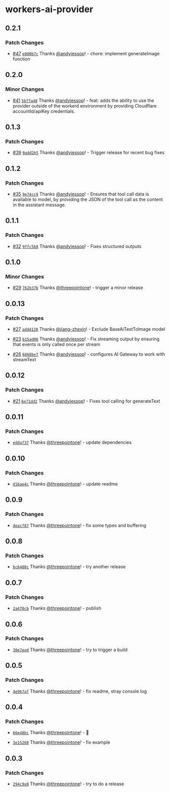 # workers-ai-provider

## 0.2.1

### Patch Changes

- [#47](https://github.com/cloudflare/ai/pull/47) [`e000b7c`](https://github.com/cloudflare/ai/commit/e000b7c1c4a03f50810154854a001fa5500d8591) Thanks [@andyjessop](https://github.com/andyjessop)! - chore: implement generateImage function

## 0.2.0

### Minor Changes

- [#41](https://github.com/cloudflare/workers-ai-provider/pull/41) [`5bffa40`](https://github.com/cloudflare/workers-ai-provider/commit/5bffa404bfa2f70487d1c663481201b6b202351c) Thanks [@andyjessop](https://github.com/andyjessop)! - feat: adds the ability to use the provider outside of the workerd environment by providing Cloudflare accountId/apiKey credentials.

## 0.1.3

### Patch Changes

- [#39](https://github.com/cloudflare/workers-ai-provider/pull/39) [`9add2b5`](https://github.com/cloudflare/workers-ai-provider/commit/9add2b5c75e0c96e9ba936717a5fc399962f0f01) Thanks [@andyjessop](https://github.com/andyjessop)! - Trigger release for recent bug fixes

## 0.1.2

### Patch Changes

- [#35](https://github.com/cloudflare/workers-ai-provider/pull/35) [`9e74cc9`](https://github.com/cloudflare/workers-ai-provider/commit/9e74cc9ac939d77602d5a9873e717d9cd52e734f) Thanks [@andyjessop](https://github.com/andyjessop)! - Ensures that tool call data is available to model, by providing the JSON of the tool call as the content in the assistant message.

## 0.1.1

### Patch Changes

- [#32](https://github.com/cloudflare/workers-ai-provider/pull/32) [`9ffc5b8`](https://github.com/cloudflare/workers-ai-provider/commit/9ffc5b8640495440d0237ca3a201aaef1c7f441a) Thanks [@andyjessop](https://github.com/andyjessop)! - Fixes structured outputs

## 0.1.0

### Minor Changes

- [#29](https://github.com/cloudflare/workers-ai-provider/pull/29) [`762b37b`](https://github.com/cloudflare/workers-ai-provider/commit/762b37b05aee1ab61838923ad1100d2db7aa4569) Thanks [@threepointone](https://github.com/threepointone)! - trigger a minor release

## 0.0.13

### Patch Changes

- [#27](https://github.com/cloudflare/workers-ai-provider/pull/27) [`add4120`](https://github.com/cloudflare/workers-ai-provider/commit/add4120ce09714d86917cfa891fb3072cdcbcd00) Thanks [@jiang-zhexin](https://github.com/jiang-zhexin)! - Exclude BaseAiTextToImage model

- [#23](https://github.com/cloudflare/workers-ai-provider/pull/23) [`b15ad06`](https://github.com/cloudflare/workers-ai-provider/commit/b15ad067516ea3504679f8613f9893778e61dfa7) Thanks [@andyjessop](https://github.com/andyjessop)! - Fix streaming output by ensuring that events is only called once per stream

- [#26](https://github.com/cloudflare/workers-ai-provider/pull/26) [`6868be7`](https://github.com/cloudflare/workers-ai-provider/commit/6868be7fc22f4c122c49043445c61eec9f41cfcc) Thanks [@andyjessop](https://github.com/andyjessop)! - configures AI Gateway to work with streamText

## 0.0.12

### Patch Changes

- [#21](https://github.com/cloudflare/workers-ai-provider/pull/21) [`6e71dd2`](https://github.com/cloudflare/workers-ai-provider/commit/6e71dd2ec07f573fac2700a195a8dcffc6a85495) Thanks [@andyjessop](https://github.com/andyjessop)! - Fixes tool calling for generateText

## 0.0.11

### Patch Changes

- [`eddaf37`](https://github.com/cloudflare/workers-ai-provider/commit/eddaf37bbe6c0c06b213a885d7ce2c35989cc564) Thanks [@threepointone](https://github.com/threepointone)! - update dependencies

## 0.0.10

### Patch Changes

- [`d16ae4c`](https://github.com/threepointone/workers-ai-provider/commit/d16ae4caa8bc027604006e05faba9ca8ab4bb09d) Thanks [@threepointone](https://github.com/threepointone)! - update readme

## 0.0.9

### Patch Changes

- [`deacf87`](https://github.com/threepointone/workers-ai-provider/commit/deacf87e184c8e358b29036e48b84e0a7fecc607) Thanks [@threepointone](https://github.com/threepointone)! - fix some types and buffering

## 0.0.8

### Patch Changes

- [`bc6408c`](https://github.com/threepointone/workers-ai-provider/commit/bc6408c907400d9a30532f69cfc9c2bcae4aa930) Thanks [@threepointone](https://github.com/threepointone)! - try another release

## 0.0.7

### Patch Changes

- [`2a470cb`](https://github.com/threepointone/workers-ai-provider/commit/2a470cb49e931efc228bca046fa1247682a49666) Thanks [@threepointone](https://github.com/threepointone)! - publish

## 0.0.6

### Patch Changes

- [`30e7ead`](https://github.com/threepointone/workers-ai-provider/commit/30e7eadef9ec2b6b3d1e6fa1ed9de7e852496397) Thanks [@threepointone](https://github.com/threepointone)! - try to trigger a build

## 0.0.5

### Patch Changes

- [`4e967af`](https://github.com/threepointone/workers-ai-provider/commit/4e967af7a840933983120e03fd3163b15f96c48c) Thanks [@threepointone](https://github.com/threepointone)! - fix readme, stray console log

## 0.0.4

### Patch Changes

- [`66e48bc`](https://github.com/threepointone/workers-ai-provider/commit/66e48bc0bd4765eb056bba9cf94197f911697ab8) Thanks [@threepointone](https://github.com/threepointone)! - 🫧

- [`3e15260`](https://github.com/threepointone/workers-ai-provider/commit/3e15260e4fe0e6d5b06c1f5fa2dd86a668921ba8) Thanks [@threepointone](https://github.com/threepointone)! - fix example

## 0.0.3

### Patch Changes

- [`294c9a9`](https://github.com/threepointone/workers-ai-provider/commit/294c9a9ca48654c0b3ee7686ef19cc5f6f41f0cb) Thanks [@threepointone](https://github.com/threepointone)! - try to do a release
